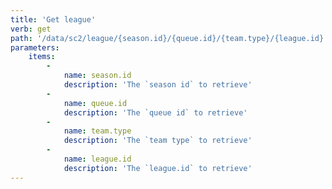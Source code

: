 ```yaml
---
title: 'Get league'
verb: get
path: '/data/sc2/league/{season.id}/{queue.id}/{team.type}/{league.id}'
parameters:
    items:
        -
            name: season.id
            description: 'The `season id` to retrieve'
        -
            name: queue.id
            description: 'The `queue id` to retrieve'
        -
            name: team.type
            description: 'The `team type` to retrieve'
        -
            name: league.id
            description: 'The `league.id` to retrieve'
---
```


